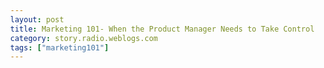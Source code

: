 ```yaml
---
layout: post
title: Marketing 101- When the Product Manager Needs to Take Control
category: story.radio.weblogs.com
tags: ["marketing101"]
---
```

<head>
<meta http-equiv="Content-Type" content="text/html; charset=UTF-8">
    <meta http-equiv="Expires" content="Mon, 01 Jan 1990 01:00:00 GMT">
    <title>Marketing 101: When the Product Manager Needs to Take Control</title>
    <style type="text/css">
      body {
        margin-top: 0px;
        margin-left: 0px;
        margin-right: 0px;
        margin-bottom: 0px;
        }

      body, td, p {
        font-family: verdana, sans-serif;
        font-size: 90%;
        }

      h2 { 
        font-family: Verdana, Arial, Helvetica, sans-serif; font-size: 24px; font-weight: bold
        }
      .header {
        font-family: Verdana, Arial, Helvetica, sans-serif; font-size: 40px; font-weight: bold
        }
      .realsmall {
        font-family: Verdana, Arial, Helvetica, sans-serif; font-size: 9px;
        }
      .small {
        font-family: Verdana, Arial, Helvetica, sans-serif; font-size: 10px;
        }
      </style>
    </head>

| 

 |

| ![](http://radio.weblogs.com/0103807/images/trans60x60.gif)  
 | Last updated: 8/19/2002; 4:06:20 AM  
 | ![](http://radio.weblogs.com/0103807/images/trans60x60.gif) |

| ![](http://radio.weblogs.com/0103807/images/trans60x1.gif)  
 | 

<font size="+3"><b><a href="http://radio.weblogs.com/0103807/" style="color:black; text-decoration:none">The FuzzyBlog!</a></b></font>  
_Marketing 101. Consulting 101. PHP Consulting. Random geeky stuff. I Blog Therefore I Am._

<font size="+1"><b>Marketing 101: When the Product Manager Needs to Take Control</b></font>

At the request of a reader, I'm answering a real live question.&nbsp; I've opted to write it in an Ann Landers like fashion pretty much for no other reason than to amuse myself (and the one or two readers out there that have ever sneered at an Ann Landers column).

**Question** : I'm a new product manager, for a product that is currently at, approximately, version 0.4.&nbsp; I'm concerned about scope creep as, every time I turn around, the product seems to sprout a new module or big feature.&nbsp; Or 5.&nbsp; Or 13.&nbsp; It's a difficult situation for me since the lead engineer has more seniority than I do and is, ahem, on the assertive side.&nbsp; I know he knows what he's doing but I want to see this ship before the next millennium.&nbsp; Comments?&nbsp; Thoughts?&nbsp; I've thought about hitting him over the head with a chair but that might not stop him.&nbsp; Help!!!

--- Features ^ 13

**Answer:** Dear Features ^ 13,   
You're in a bad situation but not a really bad situation.&nbsp; You've told me a few important things.&nbsp; The first thing that you told me that's important is that you're in a pre 1.0 situation.&nbsp; When you're in this situation, you should understand that there's nothing holding back the engineers.&nbsp; There aren't customers, there isn't a code base, etc.&nbsp; This means that that often will go to town in structuring the application.&nbsp; But, and this is a big but, bear in mind that there is a huge difference between **structure** and **real** code.&nbsp;&nbsp; When an engineering team is at the pre 1.0 stage, they will often "stub out modules", essentially putting a place holder there so they a) don't forget about it and b) capture a good idea or ten when they occur to them.&nbsp;&nbsp; This is very, very common -- but it doesn't necessarily mean a damn thing.&nbsp; When something is stubbed out there often isn't much if any real code there.&nbsp; This means that little if any time is being spent on it.

The important thing to realize is this:

<font size="4"><strong>Real Engineers Ship</strong></font>

If you don't ship, pardon the expression; all that coding amounts to nothing more than **intellectual masturbation**.&nbsp; As the product manager, your goal is to make sure that your team meets this criteria; that they are "real engineers".&nbsp; What you, as the product manager need to do, is the following:

1. Define a minimum set of modules for the 1.0.&nbsp;   
  
2. Negotiate with the engineering team that these are the right modules.&nbsp; They will have their own opinion.&nbsp; And it will be a push / pull, give and take tension.&nbsp; That's ok and its normal.&nbsp; Keep in mind that the engineers have the advantage of being required to think about the problem space in greater detail than the product manager.&nbsp; This means that they have their own ideas.&nbsp; You have the advantage of thinking about this from the customer and market perspective.  
  
3. Put the list of modules for the 1.0 in writing.  
  
4. Negotiate ship dates for each module.&nbsp; Engineers need goals and a date is the best goal of all.  
  
5. Negotiate ship dates for the 1.0.&nbsp; Engineers need goals and a date is the best goal of all.  
  
6. When stuff actually does get done, show appreciation to the engineers involved.&nbsp; Know their names, take them to lunch, buy them a cookie, shake their hand, give them a hug, whatever.&nbsp; NOTE: Food does seem to always be a good way to bond with or bribe an engineer.&nbsp; Everyone likes to be appreciated; that's human nature.&nbsp; Expressing&nbsp;a little bit of human courtesy to your engineers goes a long, long way.&nbsp; Just think about the engineer's life -- they sit in front of a keyboard for 8+ hours per day with a minimum of human interaction.&nbsp; And, unless they are totally troll like, they will appreciate this.  
  
7. Help to prioritize what modules need to be done in what order.&nbsp; Bear in mind that the engineers don't know what customer demos are coming up, what that customer needs to see, etc.&nbsp; Generally things are flexible (although there are certainly constraints at times) and can be adjusted to help meet overall goals.&nbsp;   
  
8. Talk to the engineering team on a daily or weekly basis on the order of: 
  - How's it going with Module X? 
  - Are we on track?&nbsp; 
  - Is there anything I can do to help?&nbsp; 
  - Are any features that are giving you trouble?&nbsp; Let me know since cutting things is always a possibility....  
  
9. Write the product literature for each module and the product as a whole!!! I'm a huge believer in product literature as a specification tool.&nbsp; If you can write product literature that you think will sell the product, that's a big help to the engineering team.&nbsp; It gives them a perspective from the customer that they lack.&nbsp; Another really useful specification tool is documentation / tutorials.&nbsp; Once the engineers know that work on these is going on, it can help to make them realize "Oops.&nbsp; I guess we really do need to finish this."  
  
10. Monitor global AND local progress.&nbsp; Global progress is how close to being "done" the overall product is.&nbsp; Local progress is how close to being done a particular module is.&nbsp; I strongly advise you to develop objective, numeric metrics to track progress.&nbsp; It's a lot easier to understand that for each module there are these&nbsp;10 common routines that need to be implemented and their status is X on a 1 to 5 scale (1=conceptual statue, 5=working code).

As far as the issue of your lead engineer being both senior and assertive, this is a classic case of cross managing / up managing.&nbsp; Grit your teeth and accept that it can be challenging but that you can do it.&nbsp; And understand that if the lead engineer has any common sense at all, he or she knows that the overall goal is to **ship**.&nbsp; The single best thing that a good product manager does is to help keep things on track.&nbsp; It can be all too easy for an engineering team to spin their wheels solving the wrong problem.&nbsp; As unpleasant as it can be to keep the pressure on the engineering team to ship, that's a big part of product management.&nbsp; You're the interface between the customer, the market and the engineering team.&nbsp; So it is ok to hold their feet to the metaphorical fire.&nbsp; That's what you do.&nbsp;

And, if they don't respond, move from a metaphorical fire to a real fire....&nbsp; It works.

<script src="http://radiocomments.userland.com/comments?u=103807&amp;c=counts" type="text/javascript"></script>[comment&nbsp;[<script type="text/javascript" language="JavaScript">commentCounter ("stories/2002/08/19/marketing101WhenTheProductManagerNeedsToTakeControl")</script>]](http://radiocomments.userland.com/comments?u=103807&p=stories%2F2002%2F08%2F19%2Fmarketing101WhenTheProductManagerNeedsToTakeControl&link=http%3A%2F%2Fradio.weblogs.com%2F0103807%2Fstories%2F2002%2F08%2F19%2Fmarketing101WhenTheProductManagerNeedsToTakeControl.html "Click here to comment on this page.")

<script language="JavaScript" type="text/javascript"><!--
	var imageUrl = "http://radio.xmlstoragesystem.com/weblogStats/count.gif";
	var imageTag = "<img src=\"" + imageUrl + "?group=radio1&usernum=103807&referer=" + escape (document.referrer) + "\" height=\"1\" width=\"1\">";
	document.write (imageTag);
	//--></script>

 | ![](http://radio.weblogs.com/0103807/images/trans60x1.gif)  
 |
| ![](http://radio.weblogs.com/0103807/images/trans60x60.gif)  
 | Copyright 2002 © The FuzzyStuff  
 | ![](http://radio.weblogs.com/0103807/images/trans60x60.gif)  
 |

